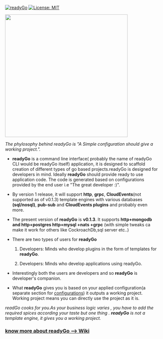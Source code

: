 [![readyGo ](https://github.com/JitenPalaparthi/readyGo/workflows/Go/badge.svg)](https://github.com/JitenPalaparthi/readyGo/actions) [![License: MIT](https://img.shields.io/badge/License-MIT-yellow.svg)](https://opensource.org/licenses/MIT)

<img src="https://github.com/JitenPalaparthi/readyGo/blob/master/assets/readyGoBlue.png" width=400>
 
*The phylosophy behind readyGo is "A Simple configuration should give a working project.".*

- **readyGo** is a command line interface( probably the name of readyGo CLI would be readyGo itself) application, it is designed to scaffold creation of different types of go based projects.readyGo is designed for developers in mind. Ideally **readyGo** should provide ready to use application code. The code is generated based on configurations provided by the end user i.e "The great developer :)".

- By version 1 release, it will support **http**, **grpc**, **CloudEvents**(not supported as of v0.1.3) template engines with various databases **(sql/nosql)**, **pub-sub** and **CloudEvents plugins** and probably even more.

- The present version of **readyGo** is **v0.1.3**. It supports **http+mongodb and http+postgres http+mysql +nats +grpc** (with simple tweaks ca make it work for others like  CockroachDb,sql server  etc..)

- There are two types of users for **readyGo**

    1. Developers: Minds who develop plugins in the form of templates for **readyGo**.

    2. Developers: Minds who develop applications using readyGo.

- Interestingly both the users are developers and so **readyGo** is developer's companion.

- What **readyGo** gives you is based on your applied configuration(a separate section for [configurations](https://github.com/JitenPalaparthi/readyGo/wiki/Configurations)) it outputs a working project. Working project means you can directly use the project as it is. 


 *readGo cooks for you.As your business logic varies , you have to add the required spices according your taste but one thing . **readyGo** is not a template engine, it gives you a working project.*

 ### [know more about readyGo --> Wiki](https://github.com/JitenPalaparthi/readyGo/wiki)

